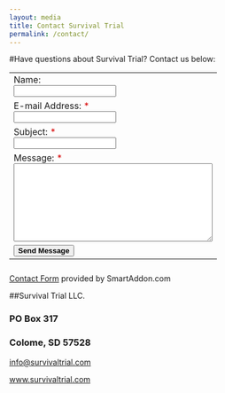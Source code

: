 ```yaml
---
layout: media
title: Contact Survival Trial
permalink: /contact/
---
```


#Have questions about Survival Trial?  Contact us below:



<p><script language="javascript">var sa_email_id = '51771-a1bac';var sa_sent_text = 'Thank you for contacting us. We will get back to you soon.';</script>
<script language="javascript" src="http://s1.smartaddon.com/sa_htmlform.js"></script>
<div id="sa_contact"></div>
<div><form name=sa_htmlform style="margin:0px" onsubmit="return sa_contactform()"></div>
<table>
<tr><td>Name:<br><input type="text" name="name" /></td></tr>
<tr><td>E-mail Address: <span style="color:#D70000">*</span><br><input type="text" name="email" required="true" /></td></tr>
<tr><td>Subject: <span style="color:#D70000">*</span><br><input type="text" name="subject" required="true" /></td></tr>
<tr><td>Message: <span style="color:#D70000">*</span><br><textarea name="message" cols="42" rows="9" required="true"></textarea></td></tr>
<tr><td><input type="submit" value="Send Message" style="font-weight:bold"></td></tr>
</table>
</form><div style="padding-top:10px"><a href="http://www.smartaddon.com/contact_form.html">Contact Form</a> provided by SmartAddon.com</div></div></p>



##Survival Trial LLC.
<p><h3>PO Box 317</h3></p>
<p><h3>Colome, SD 57528</h3></p>
<p><a href="mailto:info@survivaltrial.com?Subject=STWeb%20Information" target="_top">info@survivaltrial.com</a></p>
<p><a href="http://survivaltrial.com.com/" title="Title">
www.survivaltrial.com</a></p>